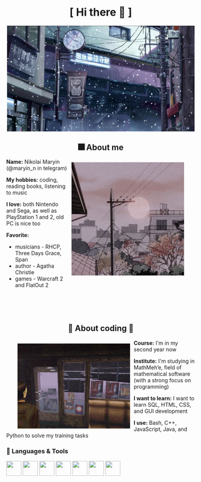 
<body>
<h1 align="center">[  Hi there 🐙 ]</h1>

<div align="center">
    <img src="assets/snow.jpg" align="center" width="500" alt="snow in japan">
</div>


<div>
<h2 align="center"> 🎆 About me </h2>

<div align="center" style="padding-left: 20px; padding-right: 20px;">
    <img src="assets/sun.jpg" align="right" width="300" alt="sunset in fog" hspace="10" vspace="10">
</div>

<b>Name:</b> Nikolai Maryin (@maryin_n in telegram)

<b>My hobbies:</b> coding, reading books, listening to music

<b>I love:</b> both Nintendo and Sega, as well as PlayStation 1 and 2, old PC is nice too

<b>Favorite:</b>
<ul>
    <li>musicians - RHCP, Three Days Grace, Span</li>
    <li>author - Agatha Christie</li>
    <li>games - Warcraft 2 and FlatOut 2</li>
</ul>

</div>

<br><br><br>

<div>

<h2 align="center">🦀 About coding 🦞</h2>

<div align="center" style="padding-left: 20px; padding-right: 20px;">
    <img src="assets/sh.png" align="left" width="300" alt="Silent Hill cafe" hspace="10" vspace="10">
</div>

<b>Course:</b> I'm in my second year now<br>

<b>Institute:</b> I'm studying in MathMeh’e, field of mathematical software (with a strong focus on programming)

<b>I want to learn:</b> I want to learn SQL, HTML, CSS, and GUI development

<b>I use:</b> Bash, C++, JavaScript, Java, and Python to solve my training tasks

</div>

### 🚀 Languages & Tools

<div>
  <!-- Languages -->
  <img src="https://cdn.jsdelivr.net/gh/devicons/devicon/icons/bash/bash-original.svg" width="40" height="40"/>
  <img src="https://cdn.jsdelivr.net/gh/devicons/devicon/icons/cplusplus/cplusplus-original.svg" width="40" height="40"/>
  <img src="https://cdn.jsdelivr.net/gh/devicons/devicon/icons/javascript/javascript-original.svg" width="40" height="40"/>
  <img src="https://cdn.jsdelivr.net/gh/devicons/devicon/icons/java/java-original.svg" width="40" height="40"/>
  <img src="https://cdn.jsdelivr.net/gh/devicons/devicon/icons/python/python-original.svg" width="40" height="40"/>

  <!-- IDEs -->
  <img src="https://cdn.jsdelivr.net/gh/devicons/devicon/icons/vscode/vscode-original.svg" width="40" height="40"/>
  <img src="https://cdn.jsdelivr.net/gh/devicons/devicon/icons/intellij/intellij-original.svg" width="40" height="40"/>
</div>


<br><br><br>

</body>